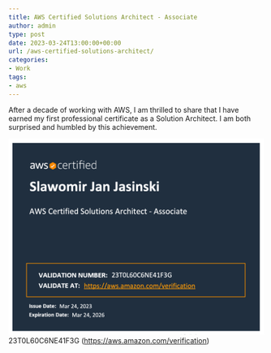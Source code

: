 ```yaml
---
title: AWS Certified Solutions Architect - Associate
author: admin
type: post
date: 2023-03-24T13:00:00+00:00
url: /aws-certified-solutions-architect/
categories:
- Work
tags:
- aws
---
```


After a decade of working with AWS, I am thrilled to share that I have earned my first professional certificate as a Solution Architect. I am both surprised and humbled by this achievement.

![AWS Certified Solutions Architect - Associate](/images/2023/03/saa.png "AWS Certified Solutions Architect - Associate")
23T0L60C6NE41F3G
(https://aws.amazon.com/verification)